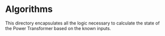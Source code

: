 # Algorithms

This directory encapsulates all the logic necessary to calculate the state of the Power Transformer based on the known inputs.